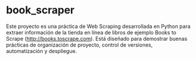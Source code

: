 # book_scraper
Este proyecto es una práctica de Web Scraping desarrollada en Python para extraer información de la tienda en línea de libros de ejemplo Books to Scrape (http://books.toscrape.com). Está diseñado para demostrar buenas prácticas de organización de proyecto, control de versiones, automatización y despliegue.